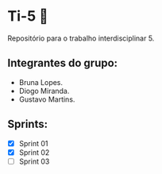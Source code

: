 # Ti-5 🚀
Repositório para o trabalho interdisciplinar 5.

## Integrantes do grupo:
 - Bruna Lopes.
 - Diogo Miranda.
 - Gustavo Martins.

## Sprints:     
 - [x] Sprint 01 
 - [x] Sprint 02 
 - [ ] Sprint 03 
